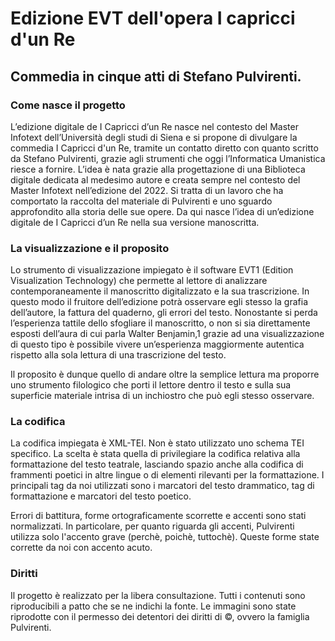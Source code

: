 <h1>Edizione EVT dell'opera I capricci d'un Re</h1>
<h2>Commedia in cinque atti di Stefano Pulvirenti.</h2>

<h3>Come nasce il progetto</h3>
<p>L’edizione digitale de I Capricci d’un Re nasce nel contesto del Master Infotext dell’Università degli studi di Siena e si propone di divulgare la commedia I Capricci d'un Re, tramite un contatto diretto con quanto scritto da Stefano Pulvirenti, grazie agli strumenti che oggi l’Informatica Umanistica riesce a fornire.
L’idea è nata grazie alla progettazione di una Biblioteca digitale dedicata al medesimo autore e creata sempre nel contesto del Master Infotext nell’edizione del 2022. Si tratta di un lavoro che ha comportato la raccolta del materiale di Pulvirenti e uno sguardo approfondito alla storia delle sue opere. Da qui nasce l’idea di un’edizione digitale de I Capricci d’un Re nella sua versione manoscritta.</p>

<h3>La visualizzazione e il proposito</h3>
<p>Lo strumento di visualizzazione impiegato è il software EVT1 (Edition Visualization Technology) che permette al lettore di analizzare contemporaneamente il manoscritto digitalizzato e la sua trascrizione. In questo modo il fruitore dell’edizione potrà osservare egli stesso la grafia dell’autore, la fattura del quaderno, gli errori del testo. Nonostante si perda l’esperienza tattile dello sfogliare il manoscritto, o non si sia direttamente esposti dell’aura di cui parla Walter Benjamin,1 grazie ad una visualizzazione di questo tipo è possibile vivere un’esperienza maggiormente autentica rispetto alla sola lettura di una trascrizione del testo.</p>
<p>Il proposito è dunque quello di andare oltre la semplice lettura ma proporre uno strumento filologico che porti il lettore dentro il testo e sulla sua superficie materiale intrisa di un inchiostro che può egli stesso osservare.</p>


<h3>La codifica</h3>

<p>La codifica impiegata è XML-TEI. Non è stato utilizzato uno schema TEI specifico. La scelta è stata quella di privilegiare la codifica relativa alla formattazione del testo teatrale, lasciando spazio anche alla codifica di frammenti poetici in altre lingue o di elementi rilevanti per la formattazione. I principali tag da noi utilizzati sono i marcatori del testo drammatico, tag di formattazione e marcatori del testo poetico.</p>

<p>Errori di battitura, forme ortograficamente scorrette e accenti sono stati normalizzati. In particolare, per quanto riguarda gli accenti, Pulvirenti utilizza solo l'accento grave (perchè, poichè, tuttochè). Queste forme state corrette da noi con accento acuto.</p>

<h3>Diritti</h3>
<p>Il progetto è realizzato per la libera consultazione. Tutti i contenuti sono riproducibili a patto che se ne indichi la fonte. Le immagini sono state riprodotte con il permesso dei detentori dei diritti di ©, ovvero la famiglia Pulvirenti.</p>
